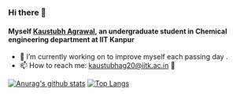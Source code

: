 ### Hi there 👋
#### Myself [Kaustubh Agrawal](github.com/kaustubh-21), an undergraduate student in Chemical engineering department at IIT Kanpur

- 🔭 I’m currently working on to improve myself each passing day .
- 📫 How to reach me: kaustubhag20@iitk.ac.in :email:
<!---
- 🌱 I’m currently learning & exploring anything which fascinates me .
- 👯 I’m looking to collaborate on ...
- 🤔 I’m looking for help with ...
- 💬 Ask me about ...

- 😄 Pronouns: ...
- ⚡ Fun fact: ...
-->
[![Anurag's github stats](https://github-readme-stats.vercel.app/api?username=kaustubh-21&count_private=true&show_icons=true&theme=tokyonight&include_all_commits=true&)](https://github.com/anuraghazra/github-readme-stats.vercel.app/api?username=kaustubh-21)
[![Top Langs](https://github-readme-stats.vercel.app/api/top-langs/?username=kaustubh-21&theme=radical)](https://github.com/anuraghazra/github-readme-stats.vercel.api/top-langs?username=kaustubh-21)
